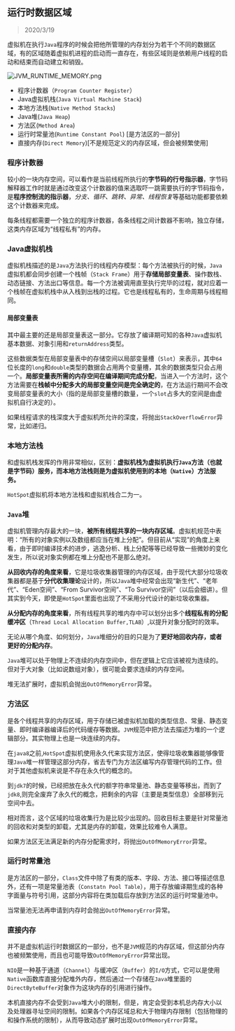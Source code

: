 ## 运行时数据区域

> 2020/3/19

虚拟机在执行`Java`程序的时候会把他所管理的内存划分为若干个不同的数据区域，有的区域随着虚拟机进程的启动而一直存在，有些区域则是依赖用户线程的启动和结束而自动建立和销毁。

![JVM_RUNTIME_MEMORY.png](http://www.qxnekoo.cn:8888/images/2020/03/11/JVM_RUNTIME_MEMORY.png)

* 程序计数器（`Program Counter Register`）
* Java虚拟机栈(`Java Virtual Machine Stack`)
* 本地方法栈(`Native Method Stacks`)
* Java堆(`Java Heap`)
* 方法区(`Method Area`)
* 运行时常量池(`Runtime Constant Pool`) [是方法区的一部分]
* 直接内存(`Direct Memory`)[不是规范定义的内存区域，但会被频繁使用]

### 程序计数器

较小的一块内存空间，可以看作是当前线程所执行的**字节码的行号指示器**，字节码解释器工作时就是通过改变这个计数器的值来选取吓一跳需要执行的字节码指令，是**程序控制流的指示器**，*分支、循环、跳转、异常、线程恢复*等基础功能都要依赖这个计数器来完成。

每条线程都需要一个独立的程序计数器，各条线程之间计数器不影响，独立存储，这类内存区域为“线程私有”的内存。

### Java虚拟机栈

虚拟机栈描述的是`Java`方法执行的线程内存模型：每个方法被执行的时候，`Java`虚拟机都会同步创建一个栈帧（`Stack Frame`）用于**存储局部变量表**、操作数栈、动态链接、方法出口等信息。每一个方法被调用直至执行完毕的过程，就对应着一个栈帧在虚拟机栈中从入栈到出栈的过程。它也是线程私有的，生命周期与线程相同。

#### 局部变量表

其中最主要的还是局部变量表这一部分。它存放了编译期可知的各种`Java`虚拟机基本数据、对象引用和`returnAddress`类型。

这些数据类型在局部变量表中的存储空间以局部变量槽（`Slot`）来表示，其中`64`位长度的`long`和`double`类型的数据会占用两个变量槽，其余的数据类型只会占用一个。**局部变量表所需的内存空间在编译期间完成分配**，当进入一个方法时，这个方法需要在**栈帧中分配多大的局部变量空间是完全确定的**，在方法运行期间不会改变局部变量表的大小（指的是局部变量槽的数量，一个`slot`占多大的空间是由虚拟机自行决定的）。

如果线程请求的栈深度大于虚拟机所允许的深度，将抛出`StackOverflowError`异常，比如递归。

### 本地方法栈

和虚拟机栈发挥的作用非常相似，区别：**虚拟机栈为虚拟机执行`Java`方法（也就是字节码）服务，而本地方法栈则是为虚拟机使用到的本地（`Native`）方法服务。**

`HotSpot`虚拟机将本地方法栈和虚拟机栈合二为一。

### `Java`堆

虚拟机管理内存最大的一块，**被所有线程共享的一块内存区域**。虚拟机规范中表明：“所有的对象实例以及数组都应当在堆上分配”。但目前从“实现”的角度上来看，由于即时编译技术的进步，逃逸分析、栈上分配等等已经导致一些微妙的变化发生，所以说对象实例都在堆上分配也不是那么绝对。

**从回收内存的角度来看**，它是垃圾收集器管理的内存区域，由于现代大部分垃圾收集器都是基于**分代收集理论**设计的，所以`Java`堆中经常会出现“新生代”、“老年代”、“Eden空间”、“From Survivor空间”、“To Survivor空间”（以后会细讲）。但其实到今天，即使是`HotSpot`里面也出现了不采用分代设计的新垃圾收集器。

**从分配内存的角度来看**，所有线程共享的堆内存中可以划分出多个**线程私有的分配缓冲区**（`Thread Local Allocation Buffer,TLAB`）,以提升对象分配时的效率。

无论从哪个角度、如何划分，`Java`堆细分的目的只是为了**更好地回收内存，或者更好的分配内存**。

`Java`堆可以处于物理上不连续的内存空间中，但在逻辑上它应该被视为连续的。但对于大对象（比如说数组对象），很可能会要求连续的内存空间。

堆无法扩展时，虚拟机会抛出`OutOfMemoryError`异常。

### 方法区

是各个线程共享的内存区域，用于存储已被虚拟机加载的类型信息、常量、静态变量、即时编译器编译后的代码缓存等数据。`JVM`规范中把方法去描述为堆的一个逻辑部分。其实物理上也是一块连续的内存。

在`java8`之前,`HotSpot`虚拟机使用永久代来实现方法区，使得垃圾收集器能够像管理`Java`堆一样管理这部分内存，省去专门为方法区编写内存管理代码的工作。但对于其他虚拟机来说是不存在永久代的概念的。

到`jdk7`的时候，已经把放在永久代的额字符串常量池、静态变量等移出，而到了`jdk8`,则完全废弃了永久代的概念，把剩余的内容（主要是类型信息）全部移到元空间中去。

相对而言，这个区域的垃圾收集行为是比较少出现的。回收目标主要是针对常量池的回收和对类型的卸载，尤其是内存的卸载，效果比较难令人满意。

如果方法区无法满足新的内存分配需求时，将抛出`OutOfMemoryError`异常。

### 运行时常量池

是方法区的一部分，`Class`文件中除了有类的版本、字段、方法、接口等描述信息外，还有一项是常量池表（`Constatn Pool Table`），用于存放编译期生成的各种字面量与符号引用，这部分内容将在类加载后存放到方法区的运行时常量池中。

当常量池无法再申请到内存时会抛出`OutOfMemoryError`异常。

### 直接内存

并不是虚拟机运行时数据区的一部分，也不是`JVM`规范的内存区域，但这部分内存也被频繁使用，而且也可能导致`OutOfMemoryError`异常出现。

`NIO`是一种基于通道（`Channel`）与缓冲区（`Buffer`）的`I/O`方式，它可以是使用`Native`函数库直接分配堆外内存，然后通过一个存储在`Java`堆里面的`DirectByteBuffer`对象作为这块内存的引用进行操作。

本机直接内存不会受到`Java`堆大小的限制，但是，肯定会受到本机总内存大小以及处理器寻址空间的限制。如果各个内存区域总和大于物理内存限制（包括物理的和操作系统的限制），从而导致动态扩展时出现`OutOfMemoryError`异常。
